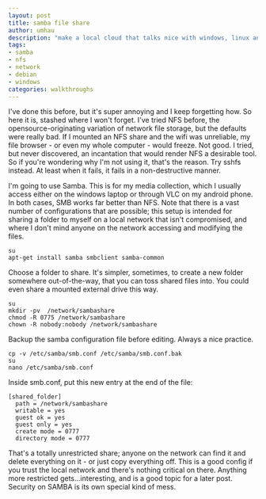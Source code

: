 ```yaml
---
layout: post
title: samba file share
author: umhau
description: "make a local cloud that talks nice with windows, linux and even android"
tags: 
- samba
- nfs
- network
- debian
- windows
categories: walkthroughs
---
```


I've done this before, but it's super annoying and I keep forgetting how. So here it is, stashed where I won't forget. I've tried NFS before, the opensource-originating variation of network file storage, but the defaults were really bad.  If I mounted an NFS share and the wifi was unreliable, my file browser - or even my whole computer - would freeze.  Not good.  I tried, but never discovered, an incantation that would render NFS a desirable tool.  So if you're wondering why I'm not using it, that's the reason. Try sshfs instead. At least when it fails, it fails in a non-destructive manner.

I'm going to use Samba.  This is for my media collection, which I usually access either on the windows laptop or through VLC on my android phone. In both cases, SMB works far better than NFS. Note that there is a vast number of configurations that are possible; this setup is intended for sharing a folder to myself on a local network that isn't compromised, and where I don't mind anyone on the network accessing and modifying the files.

```
su
apt-get install samba smbclient samba-common
```

Choose a folder to share. It's simpler, sometimes, to create a new folder somewhere out-of-the-way, that you can toss shared files into.  You could even share a mounted external drive this way.

```
su
mkdir -pv  /network/sambashare
chmod -R 0775 /network/sambashare
chown -R nobody:nobody /network/sambashare
```

Backup the samba configuration file before editing.  Always a nice practice.

```
cp -v /etc/samba/smb.conf /etc/samba/smb.conf.bak
su 
nano /etc/samba/smb.conf
```

Inside smb.conf, put this new entry at the end of the file:

```
[shared_folder] 
  path = /network/sambashare 
  writable = yes 
  guest ok = yes 
  guest only = yes 
  create mode = 0777 
  directory mode = 0777
```

That's a totally unrestricted share; anyone on the network can find it and delete everything on it - or just copy everything off. This is a good config if you trust the local network and there's nothing critical on there.  Anything more restricted gets...interesting, and is a good topic for a later post. Security on SAMBA is its own special kind of mess.
